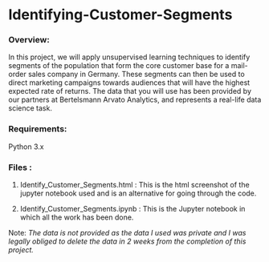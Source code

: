 # Identifying-Customer-Segments

### Overview:
In this project, we will apply unsupervised learning techniques to identify segments of the population that form the core customer base for a mail-order sales company in Germany. These segments can then be used to direct marketing campaigns towards audiences that will have the highest expected rate of returns. The data that you will use has been provided by our partners at Bertelsmann Arvato Analytics, and represents a real-life data science task.

### Requirements:
Python 3.x

### Files : 

1. Identify_Customer_Segments.html : This is the html screenshot of the jupyter notebook used and is an alternative for going through the code.

2. Identify_Customer_Segments.ipynb : This is the Jupyter notebook in which all the work has been done. 

Note: *The data is not provided as the data I used was private and I was legally obliged to delete the data in 2 weeks from the completion of this project.*
